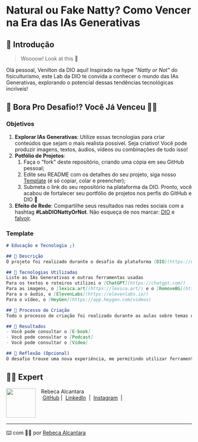 # Natural ou Fake Natty? Como Vencer na Era das IAs Generativas

## 🚀 Introdução

> Woooow! Look at this 👀

Olá pessoal, Venilton da DIO aqui! Inspirado na hype _"Natty or Not"_ do fisiculturismo, este Lab da DIO te convida a conhecer o mundo das IAs Generativas, explorando o potencial dessas tendências tecnológicas incríveis!

## 🎯 Bora Pro Desafio!? Você Já Venceu 💪🤓

### Objetivos

1. **Explorar IAs Generativas**: Utilize essas tecnologias para criar conteúdos que sejam o mais realista possível. Seja criativo! Você pode produzir imagens, textos, áudios, vídeos ou combinações de tudo isso!
1. **Potfólio de Projetos**:
    1. Faça o "fork" deste repositório, criando uma cópia em seu GitHub pessoal;
    2. Edite seu README com os detalhes do seu projeto, siga nosso [Template](#template) (é só copiar, colar e preencher);
    3. Submeta o link do seu repositório na plataforma da DIO. Pronto, você acabou de fortalecer seu portfólio de projetos nos perfis do GitHub e DIO 🚀
1. **Efeito de Rede**: Compartilhe seus resultados nas redes sociais com a hashtag **#LabDIONattyOrNot**. Não esqueça de nos marcar: [DIO](https://www.linkedin.com/school/dio-makethechange) e [falvojr](https://www.linkedin.com/in/falvojr).

### Template

```markdown
# Educação e Tecnologia ;)

## 📒 Descrição
O projeto foi realizado durante o desafio da plataforma [DIO](https://web.dio.me/home)

## 🤖 Tecnologias Utilizadas
Liste as IAs Generativas e outras ferramentas usadas
Para os textos e roteiros utilizei o [ChatGPT](https://chatgpt.com/)
Para as imagens, o [lexica.art](https://lexica.art/) e o [RemoveBG](https://www.remove.bg/pt-br/uploads)
Para a o áudio, o [ElevenLabs](https://elevenlabs.io/)
Para o vídeo, o [HeyGen](https://app.heygen.com/videos)

## 🧐 Processo de Criação
Todo o processo de criação foi realizado durante as aulas sobre temas que tenho algum conhecimento, como sou da educação decidi falar em todos os projetos sobre os impactos, mudanças e facilidades que a tecnologia proporciona à educação.

## 🚀 Resultados
- Você pode consultar o [E-book]
- Você pode consultar o [Podcast]
- Você pode consultar o [Vídeo]

## 💭 Reflexão (Opcional)
O desafio trouxe uma nova experiência, me permitindo utilizar ferramentas que antes eram desconhecidas, trouxe um grande enriquecimento em minhas ideias e habilidades.
```


## 👨‍💻 Expert

<p>
    <img 
      align=left 
      margin=10 
      width=80 
      src="https://avatars.githubusercontent.com/u/169102464?v=4"
    />
    <p>&nbsp&nbsp&nbspRebeca Alcantara<br>
    &nbsp&nbsp&nbsp
    <a href="https://github.com/rebecalcantara">
    GitHub</a>&nbsp;|&nbsp;
    <a href="https://www.linkedin.com/in/rebeca-gabriela-henriques-alcantara-a57a0481/?trk=opento_sprofile_details">LinkedIn</a>
&nbsp;|&nbsp;
    <a href="https://www.instagram.com/eurebecahenriques/">
    Instagram</a>
&nbsp;|&nbsp;</p>
</p>
<br/><br/>
<p>

---

⌨️ com 💜💜 por [Rebeca Alcantara](https://github.com/rebecalcantara)
